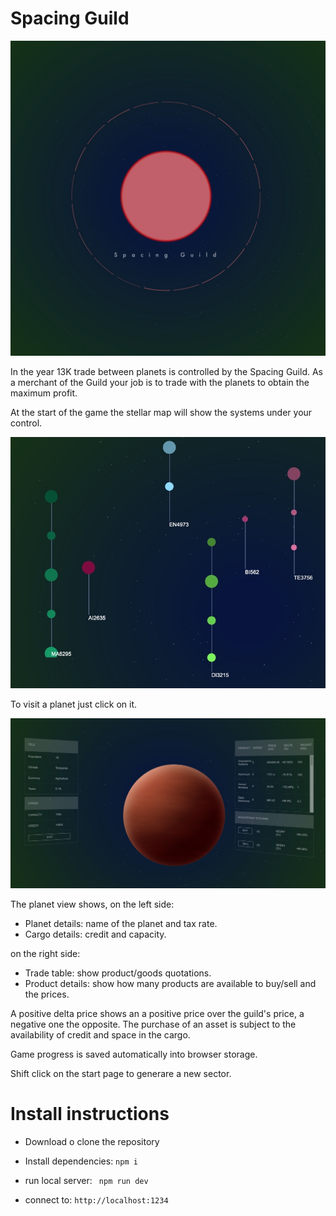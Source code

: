 # Spacing Guild

![startscreen](pics/splash.jpg)

In the year 13K trade between planets is controlled by the Spacing Guild. As a merchant of the Guild your job is to trade with the planets to obtain the maximum profit.

At the start of the game the stellar map will show the systems under your control.

![stellar_map](pics/stellarmap.jpg)

To visit a planet just click on it.

![planet](pics/planet.jpg)

The planet view shows, on the left side:
- Planet details: name of the planet and tax rate.
- Cargo details: credit and capacity.

on the right side:
- Trade table: show product/goods quotations.
- Product details: show how many products are available to buy/sell and the prices.

A positive delta price shows an a positive price over the guild's price, a negative one the opposite.
The purchase of an asset is subject to the availability of credit and space in the cargo.

Game progress is saved automatically into browser storage.

Shift click on the start page to generare a new sector.



# Install instructions
- Download o clone the repository
- Install dependencies:
```npm i ```

- run local server:
``` npm run dev```
- connect to:
```http://localhost:1234```


